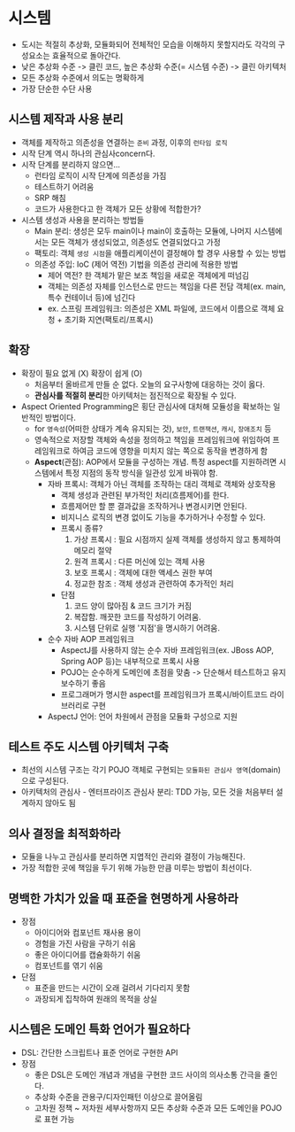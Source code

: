 # 시스템
- 도시는 적절히 추상화, 모듈화되어 전체적인 모습을 이해하지 못할지라도 각각의 구성요소는 효율적으로 돌아간다.
- 낮은 추상화 수준 -> 클린 코드, 높은 추상화 수준(= 시스템 수준) -> 클린 아키텍처
- 모든 추상화 수준에서 의도는 명확하게
- 가장 단순한 수단 사용


## 시스템 제작과 사용 분리
- 객체를 제작하고 의존성을 연결하는 `준비` 과정, 이후의 `런타임 로직`
- 시작 단계 역시 하나의 관심사concern다.
- 시작 단계를 분리하지 않으면... 
    * 런타임 로직이 시작 단계에 의존성을 가짐
    * 테스트하기 어려움
    * SRP 해침
    * 코드가 사용한다고 한 객체가 모든 상황에 적합한가?
- 시스템 생성과 사용을 분리하는 방법들
    * Main 분리: 생성은 모두 main이나 main이 호출하는 모듈에, 나머지 시스템에서는 모든 객체가 생성되었고, 의존성도 연결되었다고 가정
    * 팩토리: 객체 `생성 시점`을 애플리케이션이 결정해야 할 경우 사용할 수 있는 방법
    * 의존성 주입: IoC (제어 역전) 기법을 의존성 관리에 적용한 방법
        + 제어 역전? 한 객체가 맡은 보조 책임을 새로운 객체에게 떠넘김
        + 객체는 의존성 자체를 인스턴스로 만드는 책임을 다른 전담 객체(ex. main, 특수 컨테이너 등)에 넘긴다
        + ex. 스프링 프레임워크: 의존성은 XML 파일에, 코드에서 이름으로 객체 요청 + 초기화 지연(팩토리/프록시)


## 확장
- 확장이 필요 없게 (X) 확장이 쉽게 (O)
    * 처음부터 올바르게 만들 순 없다. 오늘의 요구사항에 대응하는 것이 옳다.
    *  **관심사를 적절히 분리**한 아키텍처는 점진적으로 확장될 수 있다.
- Aspect Oriented Programming은 횡단 관심사에 대처해 모듈성을 확보하는 일반적인 방법이다.
    * for `영속성`(어떠한 상태가 계속 유지되는 것), `보안`, `트랜잭션`, `캐시`, `장애조치` 등
    * 영속적으로 저장할 객체와 속성을 정의하고 책임을 프레임워크에 위임하여 프레임워크로 하여금 코드에 영향을 미치지 않는 쪽으로 동작을 변경하게 함
    * **Aspect**(관점): AOP에서 모듈을 구성하는 개념. 특정 aspect를 지원하려면 시스템에서 특정 지점의 동작 방식을 일관성 있게 바꿔야 함.
        + 자바 프록시: 객체가 아닌 객체를 조작하는 대리 객체로 객체와 상호작용
            * 객체 생성과 관련된 부가적인 처리(흐름제어)를 한다.
            * 흐름제어만 할 뿐 결과값을 조작하거나 변경시키면 안된다.
            * 비지니스 로직의 변경 없이도 기능을 추가하거나 수정할 수 있다. 
            * 프록시 종류?
                1. 가상 프록시 : 필요 시점까지 실제 객체를 생성하지 않고 통제하여 메모리 절약
                2. 원격 프록시 : 다른 머신에 있는 객체 사용
                3. 보호 프록시 : 객체에 대한 액세스 권한 부여
                4. 정교한 참조 : 객체 생성과 관련하여 추가적인 처리 
            * 단점
                1. 코드 양이 많아짐 & 코드 크기가 커짐
                2. 복잡함. 깨끗한 코드를 작성하기 어려움.
                3. 시스템 단위로 실행 '지점'을 명시하기 어려움.
        + 순수 자바 AOP 프레임워크
            * AspectJ를 사용하지 않는 순수 자바 프레임워크(ex. JBoss AOP, Spring AOP 등)는 내부적으로 프록시 사용
            * POJO는 순수하게 도메인에 초점을 맞춤 -> 단순해서 테스트하고 유지보수하기 좋음
            * 프로그래머가 명시한 aspect를 프레임워크가 프록시/바이트코드 라이브러리로 구현
        + AspectJ 언어: 언어 차원에서 관점을 모듈화 구성으로 지원


## 테스트 주도 시스템 아키텍처 구축
- 최선의 시스템 구조는 각기 POJO 객체로 구현되는 `모듈화된 관심사 영역`(domain)으로 구성된다.
- 아키텍처의 관심사 - 엔터프라이즈 관심사 분리: TDD 가능, 모든 것을 처음부터 설계하지 않아도 됨


## 의사 결정을 최적화하라
- 모듈을 나누고 관심사를 분리하면 지엽적인 관리와 결정이 가능해진다.
- 가장 적합한 곳에 책임을 두기 위해 가능한 만큼 미루는 방법이 최선이다.


## 명백한 가치가 있을 때 표준을 현명하게 사용하라
- 장점
    * 아이디어와 컴포넌트 재사용 용이
    * 경험을 가진 사람을 구하기 쉬움
    * 좋은 아이디어를 캡슐화하기 쉬움
    * 컴포넌트를 엮기 쉬움
- 단점
    * 표준을 만드는 시간이 오래 걸려서 기다리지 못함
    * 과장되게 집착하여 원래의 목적을 상실


## 시스템은 도메인 특화 언어가 필요하다
- DSL: 간단한 스크립트나 표준 언어로 구현한 API
- 장점
    * 좋은 DSL은 도메인 개념과 개념을 구현한 코드 사이의 의사소통 간극을 줄인다.
    * 추상화 수준을 관용구/디자인패턴 이상으로 끌어올림
    * 고차원 정책 ~ 저차원 세부사항까지 모든 추상화 수준과 모든 도메인을 POJO로 표현 가능